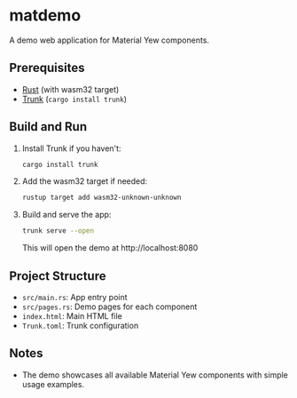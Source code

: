 # matdemo

A demo web application for Material Yew components.

## Prerequisites
- [Rust](https://rustup.rs/) (with wasm32 target)
- [Trunk](https://trunkrs.dev/) (`cargo install trunk`)

## Build and Run

1. Install Trunk if you haven't:
   ```bash
   cargo install trunk
   ```
2. Add the wasm32 target if needed:
   ```bash
   rustup target add wasm32-unknown-unknown
   ```
3. Build and serve the app:
   ```bash
   trunk serve --open
   ```
   This will open the demo at http://localhost:8080

## Project Structure
- `src/main.rs`: App entry point
- `src/pages.rs`: Demo pages for each component
- `index.html`: Main HTML file
- `Trunk.toml`: Trunk configuration

## Notes
- The demo showcases all available Material Yew components with simple usage examples.
